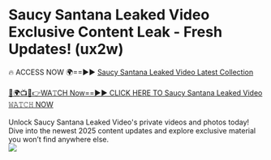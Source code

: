 # Saucy Santana Leaked Video Exclusive Content Leak - Fresh Updates! (ux2w)

🔥 ACCESS NOW 🌍==►► <a href="https://tinyurl.com/kvy9nzfs" rel="nofollow">Saucy Santana Leaked Video Latest Collection</a>
<br><br>
[🔴🌍📺📱👉WA𝚃CH Now==►► CLICK HERE TO Saucy Santana Leaked Video 𝚆𝙰𝚃𝙲𝙷 NOW](https://tinyurl.com/kvy9nzfs)
<br><br>
Unlock Saucy Santana Leaked Video's private videos and photos today! Dive into the newest 2025 content updates and explore exclusive material you won’t find anywhere else.
<br>
<a href="https://tinyurl.com/kvy9nzfs" rel="nofollow" data-target="animated-image.originalLink"><img src="https://camo.githubusercontent.com/8a4f000d20f83aca3bf7ec5f350d767afa0574a8a352519fd8cfa583a6f93a33/68747470733a2f2f692e696d6775722e636f6d2f644a486b345a712e676966" data-canonical-src="https://i.imgur.com/dJHk4Zq.gif" style="max-width: 100%; display: inline-block;" data-target="animated-image.originalImage"></a>
<br>
